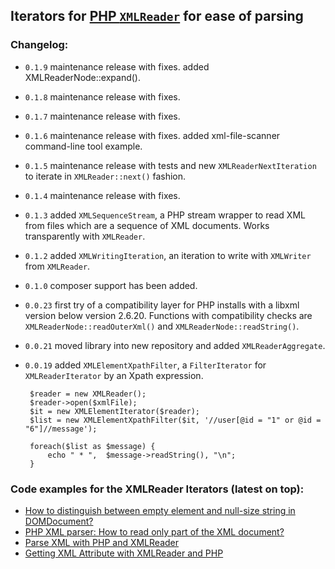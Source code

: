 ## Iterators for [PHP `XMLReader`](http://php.net/XMLReader) for ease of parsing

### Changelog:

 - `0.1.9` maintenance release with fixes. added XMLReaderNode::expand().

 - `0.1.8` maintenance release with fixes.

 - `0.1.7` maintenance release with fixes.

 - `0.1.6` maintenance release with fixes. added xml-file-scanner command-line tool example.

 - `0.1.5` maintenance release with tests and new `XMLReaderNextIteration` to iterate in `XMLReader::next()` fashion.

 - `0.1.4` maintenance release with fixes.

 - `0.1.3` added `XMLSequenceStream`, a PHP stream wrapper to read XML from files which are a sequence of XML
  documents. Works transparently with `XMLReader`.

 - `0.1.2` added `XMLWritingIteration`, an iteration to write with `XMLWriter` from `XMLReader`.

 - `0.1.0` composer support has been added.

 - `0.0.23` first try of a compatibility layer for PHP installs with a libxml version below version 2.6.20.
  Functions with compatibility checks are `XMLReaderNode::readOuterXml()` and `XMLReaderNode::readString()`.

 - `0.0.21` moved library into new repository and added `XMLReaderAggregate`.

 - `0.0.19` added `XMLElementXpathFilter`, a `FilterIterator` for `XMLReaderIterator` by an Xpath
 expression.

        $reader = new XMLReader();
        $reader->open($xmlFile);
        $it = new XMLElementIterator($reader);
        $list = new XMLElementXpathFilter($it, '//user[@id = "1" or @id = "6"]//message');

        foreach($list as $message) {
            echo " * ",  $message->readString(), "\n";
        }

### Code examples for the XMLReader Iterators (latest on top):

- [How to distinguish between empty element and null-size string in DOMDocument?](http://stackoverflow.com/a/24109776/367456)
- [PHP XML parser: How to read only part of the XML document?](http://stackoverflow.com/a/15443517/367456)
- [Parse XML with PHP and XMLReader](http://stackoverflow.com/a/15351723/367456)
- [Getting XML Attribute with XMLReader and PHP](http://stackoverflow.com/a/15399491/367456)
